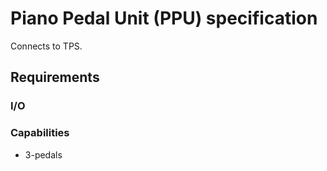 # Piano Pedal Unit (PPU) specification

Connects to TPS.

## Requirements

### I/O

### Capabilities
* 3-pedals